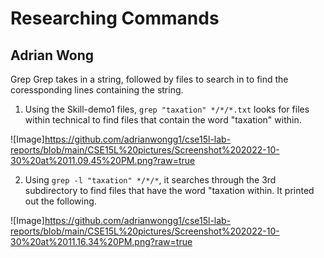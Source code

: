 # Researching Commands
## Adrian Wong

Grep
Grep takes in a string, followed by files to search in to find the coressponding lines containing the string.

1. Using the Skill-demo1 files, `grep "taxation" */*/*.txt` looks for files within technical 
to find files that contain the word "taxation" within. 

![Image]https://github.com/adrianwongg1/cse15l-lab-reports/blob/main/CSE15L%20pictures/Screenshot%202022-10-30%20at%2011.09.45%20PM.png?raw=true

2. Using `grep -l "taxation" */*/*`, it searches through the 3rd subdirectory to find files
that have the word "taxation within. It printed out the following.

![Image]https://github.com/adrianwongg1/cse15l-lab-reports/blob/main/CSE15L%20pictures/Screenshot%202022-10-30%20at%2011.16.34%20PM.png?raw=true




